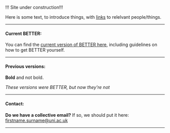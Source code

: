!!! Site under construction!!!

Here is some text, to introduce things, with [links](https://www.google.com/) to relelvant people/things. 


***
####  Current BETTER:
You can find the [current version of BETTER here](https://better-hplc.github.io/BETTER_2020_v1.1.pdf), including guidelines on how to get BETTER yourself.
   
***
#### Previous versions:
 __Bold__ and not bold.
 
*These versions were BETTER, but now they're not*

***
#### Contact:
__Do we have a collective email?__ If so, we should put it here: [firstname.surname@uni.ac.uk](mailto:firstname.surname@uni.ac.uk)

***
